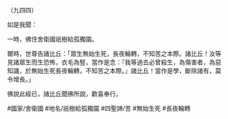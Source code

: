 （九四四）

如是我聞：

一時，佛住舍衛國祇樹給孤獨園。

爾時，世尊告諸比丘：「眾生無始生死，長夜輪轉，不知苦之本際。諸比丘！汝等見諸眾生而生恐怖，衣毛為竪，當作是念：『我等過去必曾殺生，為傷害者，為惡知識，於無始生死長夜輪轉，不知苦之本際。』諸比丘！當作是學，斷除諸有，莫令增長。」

佛說此經已，諸比丘聞佛所說，歡喜奉行。

#國家/舍衛國
#地名/祇樹給孤獨園
#四聖諦/苦
#無始生死
#長夜輪轉
